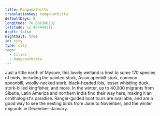 ```yaml
---
title: Ranganathittu
translationKey: ranganathittu
defaultDays: 0
longitude: 76.656306282
latitude: 12.424444111
draft: false
nighthalt: true
id: city
type: city
tags:
  - Cities
  - Ranganathittu
---
```

Just a little north of Mysore, this lovely wetland is host to some 170 species of birds, including  the painted stork, Asian openbill stork, common spoonbill, woolly-necked stork, black-headed ibis, lesser whistling duck, stork-billed kingfisher, and more. In the winter, up to 40,000 migrants from Siberia, Latin America and northern India find their way here, making it an ornithologist's paradise. Ranger-guided boat tours are available, and are a good way to see the nesting birds from June to November, and the winter migrants in December-January.
